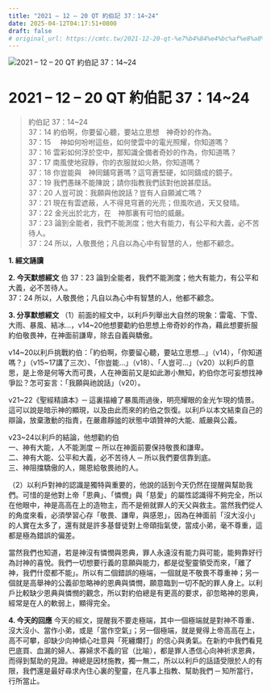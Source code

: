 ```yaml
---
title: "2021 – 12 – 20 QT 約伯記 37：14~24"
date: 2025-04-12T04:17:51+0800
draft: false
# original_url: https://cmtc.tw/2021-12-20-qt-%e7%b4%84%e4%bc%af%e8%a8%98-37%ef%bc%9a1424
---
```


![2021 – 12 – 20 QT 約伯記 37：14\~24](/images/qt.jpg   "2021 – 12 – 20 QT 約伯記 37：14\~24")

# 2021 – 12 – 20 QT 約伯記 37：14\~24

> 約伯記 37：14\~24  
> 37：14 約伯啊，你要留心聽，要站立思想　神奇妙的作為。  
> 37：15 　神如何吩咐這些，如何使雲中的電光照耀，你知道嗎？  
> 37：16 雲彩如何浮於空中，那知識全備者奇妙的作為，你知道嗎？  
> 37：17 南風使地寂靜，你的衣服就如火熱，你知道嗎？  
> 37：18 你豈能與　神同鋪穹蒼嗎？這穹蒼堅硬，如同鑄成的鏡子。  
> 37：19 我們愚昧不能陳說；請你指教我們該對他說甚麼話。  
> 37：20 人豈可說：我願與他說話？豈有人自願滅亡嗎？  
> 37：21 現在有雲遮蔽，人不得見穹蒼的光亮；但風吹過，天又發晴。  
> 37：22 金光出於北方，在　神那裏有可怕的威嚴。  
> 37：23 論到全能者，我們不能測度；他大有能力，有公平和大義，必不苦待人。  
> 37：24 所以，人敬畏他；凡自以為心中有智慧的人，他都不顧念。

**1. 經文誦讀**

**2.  今天默想經文**
伯 37：23 論到全能者，我們不能測度；他大有能力，有公平和大義，必不苦待人。  
37：24 所以，人敬畏他；凡自以為心中有智慧的人，他都不顧念。

**3. 分享默想經文**
（1）前面的經文中，以利戶列舉出大自然的現象：雷電、下雪、大雨、暴風、結冰…，v14\~20他想要勸約伯思想上帝奇妙的作為，藉此想要折服約伯敬畏神，在神面前謙卑，除去自義與驕傲。

v14\~20以利戶挑戰約伯：「約伯啊，你要留心聽，要站立思想…」（v14），「你知道嗎？」（v15\~17講了三次）、「你豈能…」（v18）、「人豈可…」（v20）以利戶的意思，是上帝是何等大而可畏，人在神面前又是如此渺小無知，約伯你怎可妄想找神爭訟？怎可妄言：「我願與祂說話」（v20）。

v21\~22《聖經精讀本》─ 這裏描繪了暴風雨過後，明亮耀眼的金光乍現的情景。這可以說是暗示神的顯現，以及由此而來的約伯之恢復。以利戶以本文結束自己的辯論，放棄激動的指責，在嚴肅靜謐的狀態中頌贊神的大能、威嚴與公義。

v23\~24以利戶的結論，他想勸約伯  
一、神有大能，人不能測度 ─ 所以在神面前要保持敬畏和謙卑。  
二、神有大能、公平和大義，必不苦待人 ─ 所以我們要信靠到底。  
三、神阻擋驕傲的人，賜恩給敬畏祂的人。

（2）以利戶對神的認識是獨特與重要的，他說的話到今天仍然在提醒與幫助我們。可惜的是他對上帝「恩典」、「憐憫」與「慈愛」的屬性認識得不夠完全，所以在他眼中，神是高高在上的造物主，而不是俯就罪人的天父與救主。當然我們從人的角度來看，必須學習心存「敬畏、謙卑，與感恩」，因為在神面前「沒大沒小」的人實在太多了，還有就是許多基督徒對上帝頤指氣使，當成小弟，毫不尊重，這都是極為錯誤的偏差。

當然我們也知道，若是神沒有憐憫與恩典，罪人永遠沒有能力與可能，能夠靠好行為討神的喜悅。我們一切想要行義的意願與能力，都是從聖靈領受而來，「離了神，我們什麼都不能」。所以有二個錯誤的極端，一個就是不敬畏不尊重神；另一個就是高舉神的公義卻忽略神的恩典與憐憫，願意臨到一切不配的罪人身上。以利戶比較缺少恩典與憐憫的觀念，所以對約伯總是有更高的要求，卻忽略神的恩典，經常是在人的軟弱上，顯得完全。

**4. 今天的回應**
今天的經文，提醒我不要走極端，其中一個極端就是對神不尊重、沒大沒小、當作小弟，或是「當作空氣」；另一個極端，就是覺得上帝高高在上，高不可攀，卻缺少向神傾心吐意與「死纏爛打」的信心與勇氣。在新約中我們看見巴底買、血漏的婦人、寡婦求不義的官（比喻），都是罪人憑信心向神祈求恩典，而得到幫助的見證。神總是因材施教，獨一無二，所以以利戶的話語受限於人的有限，我們還是最好尋求內住心裏的聖靈，在凡事上指教、幫助我們 ─ 知所當行，行所當止。
